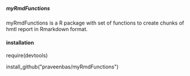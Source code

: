 ##### myRmdFunctions
myRmdFunctions is a R package  with set of functions to create chunks of hmtl report in Rmarkdown format.

#### installation

require(devtools)


install_github("praveenbas/myRmdFunctions")
